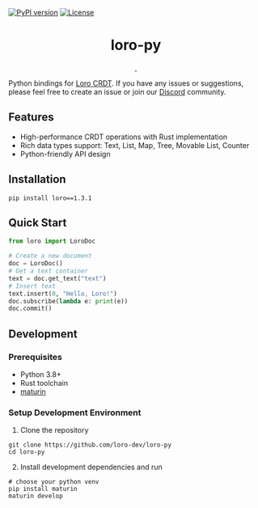 [![PyPI version](https://badge.fury.io/py/loro.svg)](https://badge.fury.io/py/loro)
[![License](https://img.shields.io/badge/license-MIT-blue.svg)](LICENSE)

<h1 align="center">loro-py</h1>

<p align="center">
  <a aria-label="X" href="https://x.com/loro_dev" target="_blank">
    <img alt="" src="https://img.shields.io/badge/Twitter-black?style=for-the-badge&logo=Twitter">
  </a>
  <a aria-label="Discord-Link" href="https://discord.gg/tUsBSVfqzf" target="_blank">
    <img alt="" src="https://img.shields.io/badge/Discord-black?style=for-the-badge&logo=discord">
  </a>
</p>

Python bindings for [Loro CRDT](https://github.com/loro-dev/loro). If you have any issues or suggestions, please feel free to create an issue or join
our [Discord](https://discord.gg/tUsBSVfqzf) community.

## Features

-   High-performance CRDT operations with Rust implementation
-   Rich data types support: Text, List, Map, Tree, Movable List, Counter
-   Python-friendly API design

## Installation

```shell
pip install loro==1.3.1
```

## Quick Start

```python
from loro import LoroDoc

# Create a new document
doc = LoroDoc()
# Get a text container
text = doc.get_text("text")
# Insert text
text.insert(0, "Hello, Loro!")
doc.subscribe(lambda e: print(e))
doc.commit()
```

## Development

### Prerequisites

-   Python 3.8+
-   Rust toolchain
-   [maturin](https://github.com/PyO3/maturin)

### Setup Development Environment

1. Clone the repository

```shell
git clone https://github.com/loro-dev/loro-py
cd loro-py
```

2. Install development dependencies and run

```shell
# choose your python venv
pip install maturin
maturin develop
```

